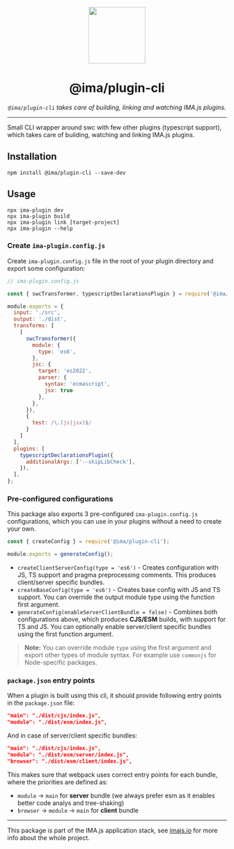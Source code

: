 <p align="center">
  <img height="130" src="https://imajs.io/img/imajs-logo.png">
</p>

<h1 align="center">@ima/plugin-cli</h1>
  <p align="center"><i><code>@ima/plugin-cli</code> takes care of building, linking and watching IMA.js plugins.</i>
</p>

---

Small CLI wrapper around swc with few other plugins (typescript support), which takes care of building, watching and linking IMA.js plugins.

## Installation

```
npm install @ima/plugin-cli --save-dev
```


## Usage

```
npx ima-plugin dev
npx ima-plugin build
npx ima-plugin link [target-project]
npx ima-plugin --help
```

### Create `ima-plugin.config.js`
Create `ima-plugin.config.js` file in the root of your plugin directory and export some configuration:

```js
// ima-plugin.config.js

const { swcTransformer, typescriptDeclarationsPlugin } = require('@ima/plugin-cli');

module.exports = {
  input: './src',
  output: './dist',
  transforms: [
    [
      swcTransformer({
        module: {
          type: 'es6',
        },
        jsc: {
          target: 'es2022',
          parser: {
            syntax: 'ecmascript',
            jsx: true
          },
        },
      }),
      {
        test: /\.(js|jsx)$/
      }
    ]
  ],
  plugins: [
    typescriptDeclarationsPlugin({
      additionalArgs: ['--skipLibCheck'],
    }),
  ],
};
```

### Pre-configured configurations

This package also exports 3 pre-configured `ima-plugin.config.js` configurations, which you can use in your plugins without a need to create your own.

```js
const { createConfig } = require('@ima/plugin-cli');

module.exports = generateConfig();
```

- `createClientServerConfig(type = 'es6')` - Creates configuration with JS, TS support and pragma preprocessing comments. This produces client/server specific bundles.
- `createBaseConfig(type = 'es6')` - Creates base config with JS and TS support. You can override the output module type using the function first argument.
- `generateConfig(enableServerClientBundle = false)` - Combines both configurations above, which produces **CJS/ESM** builds, with support for TS and JS. You can optionally enable server/client specific bundles using the first function argument.

> **Note:** You can override module `type` using the first argument and export other types of module syntax. For example use `commonjs` for Node-specific packages.

### `package.json` entry points

When a plugin is built using this cli, it should provide following entry points in the `package.json` file:

```json
"main": "./dist/cjs/index.js",
"module": "./dist/esm/index.js",
```

And in case of server/client specific bundles:

```json
"main": "./dist/cjs/index.js",
"module": "./dist/esm/server/index.js",
"browser": "./dist/esm/client/index.js",
```

This makes sure that webpack uses correct entry points for each bundle, where the priorities are defined as:
- `module` -> `main` for **server** bundle (we always prefer esm as it enables better code analys and tree-shaking)
- `browser` -> `module` -> `main` for **client** bundle

---

This package is part of the IMA.js application stack, see [imajs.io](https://imajs.io/) for more info about the whole project.

